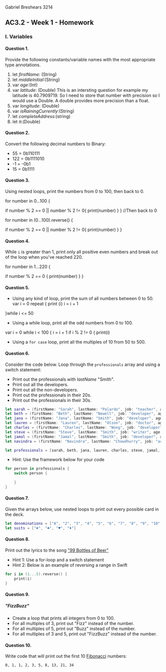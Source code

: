 Gabriel Breshears 3214


## AC3.2 - Week 1 - Homework

### I. Variables

#### Question 1.
Provide the following constants/variable names with the most appropriate type annotations.

1. let _firstName_: (String)
2. let _middleInitial_:(String)
3. var _age_:(Int)
4. var _latitude_: (Double)  This is an intersting question for example my latitude is 40.7909719. So I need to store that number with precision so I would use a Double. A double provides more precision than a float.   
5. var _longitude_: (Double)
6. var _isRainingCurrently_:(String)
7. let _completeAddress_:(string)
8. let _π_:(Double)

#### Question 2.
Convert the following decimal numbers to Binary:
* 55    = 0b110111
* 122   = 0b1111010
* -1    = -0b1
* 15    = 0b1111

#### Question 3.
Using nested loops, print the numbers from 0 to 100, then back to 0.

for number in 0...100 {

if number % 2 == 0  || number % 2 != 0{
print(number)
}
}
//Then back to 0

for number in (0...100).reverse() {

if number % 2 == 0  || number % 2 != 0{
print(number)
}
}




#### Question 4.
While ```i``` is greater than 1, print only all positive even numbers and break 
out of the loop when you've reached 220.

for number in 1...220 {

if number % 2 == 0  {
print(number)
}
}



#### Question 5.
* Using any kind of loop, print the sum of all numbers between 0 to 50.
var i = 0
repeat {
print (i)
i = i + 1

}while i <= 50

* Using a while loop, print all the odd numbers from 0 to 100.

var i = 0
while i < 100 {
i = i + 1
if i % 2 != 0 {
print(i)


* Using a ```for case``` loop, print all the multiples of 10 from 50 to 500.

#### Question 6.
Consider the code below. Loop through the ```professionals``` array and using a switch statement:
* Print out the professionals with _lastName_ "Smith".
* Print out all the developers.
* Print out all the non-developers.
* Print out the professionals in their 20s.
* Print out the professionals in their 30s.

```swift
let sarah = (firstName: "Sarah", lastName: "Palardo", job: "teacher", age: 32)
let beth = (firstName: "Beth", lastName: "Newell", job: "developer", age: 29)
let jana = (firstName: "Jana", lastName: "Smith", job: "developer", age: 33)
let lauren = (firstName: "Lauren", lastName: "Olson", job: "doctor", age: 27)
let charles = (firstName: "Charles", lastName: "Wong", job: "developer" , age: 24)
let steve = (firstName: "Steve", lastName: "Smith", job: "writer", age: 28)
let jamal = (firstName: "Jamal", lastName: "Smith", job: "developer", age: 25)
let navindra = (firstName: "Navindra", lastName: "Chowdhurry", job: "actuary", age: 29)

let professionals = [sarah, beth, jana, lauren, charles, steve, jamal, navindra]
```

* Hint: Use the framework below for your code

```swift
for person in professionals {
	switch person {
 
	}
}
```

#### Question 7.
Given the arrays below, use nested loops to print out every possible card in the deck.

```swift
let denominations = ["A", "2", "3", "4", "5", "6", "7", "8", "9", "10", "J", "Q", "K"]
let suits = ["♠️", "♣️", "♥️", "♦️"]
```

#### Question 8.
Print out the lyrics to the song ["99 Bottles of Beer"](http://www.99-bottles-of-beer.net/lyrics.html)
* Hint 1: Use a for-loop and a switch statement
* Hint 2: Below is an example of reversing a range in Swift

```swift
for i in (1...5).reverse() {
    print(i)
}
```

#### Question 9.
##### "FizzBuzz"
* Create a loop that prints all integers from 0 to 100.
* For all multiples of 3, print out "Fizz" instead of the number.
* For all multiples of 5, print out "Buzz"  instead of the number.
* For all multiples of 3 and 5, print out "FizzBuzz" instead of the number.

#### Question 10.
Write code that will print out the first 10 [Fibonacci](http://www.codeforwin.in/2015/06/fibonacci-series-in-c-program.html) numbers:

```
0, 1, 1, 2, 3, 5, 8, 13, 21, 34
```
